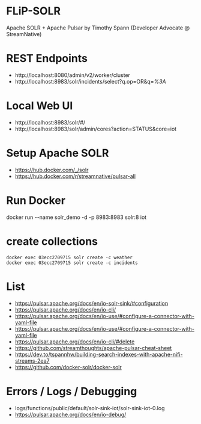 # FLiP-SOLR

Apache SOLR + Apache Pulsar
by Timothy Spann (Developer Advocate @ StreamNative)

# REST Endpoints

* http://localhost:8080/admin/v2/worker/cluster
* http://localhost:8983/solr/incidents/select?q.op=OR&q=*%3A*

# Local Web UI

* http://localhost:8983/solr/#/
* http://localhost:8983/solr/admin/cores?action=STATUS&core=iot


# Setup Apache SOLR

* https://hub.docker.com/_/solr
* https://hub.docker.com/r/streamnative/pulsar-all

# Run Docker

docker run --name solr_demo -d -p 8983:8983 solr:8 iot

# create collections

````
docker exec 03ecc2709715 solr create -c weather
docker exec 03ecc2709715 solr create -c incidents
````

# List

* https://pulsar.apache.org/docs/en/io-solr-sink/#configuration
* https://pulsar.apache.org/docs/en/io-cli/
* https://pulsar.apache.org/docs/en/io-use/#configure-a-connector-with-yaml-file
* https://pulsar.apache.org/docs/en/io-use/#configure-a-connector-with-yaml-file
* https://pulsar.apache.org/docs/en/io-cli/#delete
* https://github.com/streamthoughts/apache-pulsar-cheat-sheet
* https://dev.to/tspannhw/building-search-indexes-with-apache-nifi-streams-2ea7
* https://github.com/docker-solr/docker-solr



# Errors / Logs / Debugging

* logs/functions/public/default/solr-sink-iot/solr-sink-iot-0.log
* https://pulsar.apache.org/docs/en/io-debug/



